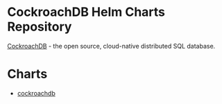 # CockroachDB Helm Charts Repository

[CockroachDB](https://github.com/cockroachdb/cockroach) - the open source, cloud-native distributed SQL database.


# Charts

- [cockroachdb](cockroachdb)


